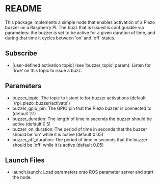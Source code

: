 # README #

This package implements a simple node that enables activation of a Piezo buzzer
on a Raspberry Pi. The buzz that is issued is configurable via parameters: the
buzzer is set to be active for a given duration of time, and during that time
it cycles between 'on' and 'off' states.

## Subscribe ##

* \[user-defined activation topic\] (see 'buzzer\_topic' param): Listen for 'true' on this topic to issue a buzz.

## Parameters ##

* buzzer\_topic: The topic to listent to for buzzer activations (default '/rpi\_piezo\_buzzer/activate')
* buzzer\_gpio\_pin: The GPIO pin that the Piezo buzzer is connected to (default 27)
* buzzer\_duration: The length of time in seconds the buzzer should be active (default 0.5)
* buzzer\_on\_duration: The period of time in seconds that the buzzer should be 'on' while it is active (default 0.05)
* buzzer\_off\_duration: The period of time in seconds that the buzzer should be 'off' while it is active (default 0.05)

## Launch Files ##

* launch.launch: Load parameters onto ROS parameter server and start the node.
